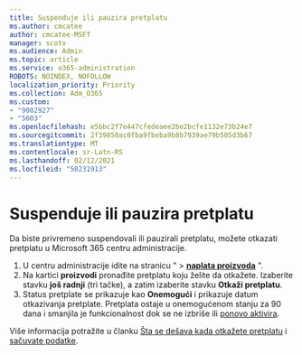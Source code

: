 ```yaml
---
title: Suspenduje ili pauzira pretplatu
ms.author: cmcatee
author: cmcatee-MSFT
manager: scotv
ms.audience: Admin
ms.topic: article
ms.service: o365-administration
ROBOTS: NOINDEX, NOFOLLOW
localization_priority: Priority
ms.collection: Adm_O365
ms.custom:
- "9002927"
- "5603"
ms.openlocfilehash: e5bbc2f7e447cfedeaee2be2bcfe1132e73b24e7
ms.sourcegitcommit: 2f39850ac0fba9fbeba9b8b7939ae79b505d3b67
ms.translationtype: MT
ms.contentlocale: sr-Latn-RS
ms.lasthandoff: 02/12/2021
ms.locfileid: "50231913"
---
```

# <a name="suspend-or-pause-a-subscription"></a>Suspenduje ili pauzira pretplatu

Da biste privremeno suspendovali ili pauzirali pretplatu, možete otkazati pretplatu u Microsoft 365 centru administracije.

1. U centru administracije idite na stranicu "   >  **[naplata proizvoda](https://go.microsoft.com/fwlink/p/?linkid=842054)** ".
2. Na kartici **proizvodi** pronađite pretplatu koju želite da otkažete. Izaberite stavku **još radnji** (tri tačke), a zatim izaberite stavku **Otkaži pretplatu**.
3. Status pretplate se prikazuje kao **Onemogući** i prikazuje datum otkazivanja pretplate. Pretplata ostaje u onemogućenom stanju za 90 dana i smanjila je funkcionalnost dok se ne izbriše ili [ponovo aktivira](https://docs.microsoft.com/microsoft-365/commerce/subscriptions/reactivate-your-subscription).

Više informacija potražite u članku [Šta se dešava kada otkažete pretplatu](https://docs.microsoft.com/microsoft-365/commerce/subscriptions/cancel-your-subscription#what-happens-when-you-cancel-a-subscription) i [sačuvate podatke](https://docs.microsoft.com/microsoft-365/commerce/subscriptions/cancel-your-subscription#save-your-data).

